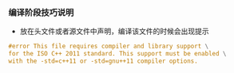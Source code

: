 







### 编译阶段技巧说明

- 放在头文件或者源文件中声明，编译该文件的时候会出现提示

```c
#error This file requires compiler and library support \
for the ISO C++ 2011 standard. This support must be enabled \
with the -std=c++11 or -std=gnu++11 compiler options.
```

